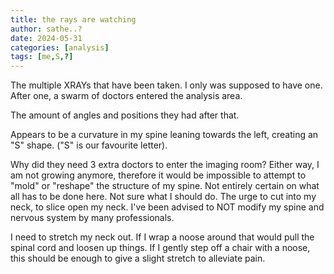 ```yaml
---
title: the rays are watching
author: sathe..?
date: 2024-05-31
categories: [analysis]
tags: [me,S,?]
---
```


The multiple XRAYs that have been taken.
I only was supposed to have one.
After one, a swarm of doctors entered the analysis area.

The amount of angles and positions they had after that.

Appears to be a curvature in my spine leaning towards the left, creating an "S" shape.
("S" is our favourite letter).

Why did they need 3 extra doctors to enter the imaging room?
Either way, I am not growing anymore, therefore it would be impossible to attempt to "mold" or "reshape" the structure of my spine.
Not entirely certain on what all has to be done here.
Not sure what I should do.
The urge to cut into my neck, to slice open my neck. I've been advised to NOT modify my spine and nervous system by many professionals.

I need to stretch my neck out. If I wrap a noose around that would pull the spinal cord and loosen up things. If I gently step off a chair with a noose, this should be enough to give a slight stretch to alleviate pain.